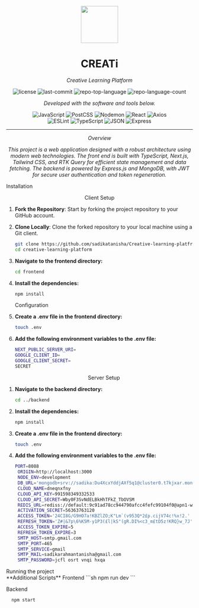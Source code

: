 <p align="center">
  <img src="https://cdn-icons-png.flaticon.com/512/6295/6295417.png" width="100" />
</p>
<p align="center">
    <h1 align="center">CREATi</h1>
</p>
<p align="center">
    <em>Creative Learning Platform</em>
</p>
<p align="center">
	<img src="https://img.shields.io/github/license/sadikatanisha/Creative-learning-platfrom?style=flat&color=0080ff" alt="license">
	<img src="https://img.shields.io/github/last-commit/sadikatanisha/Creative-learning-platfrom?style=flat&logo=git&logoColor=white&color=0080ff" alt="last-commit">
	<img src="https://img.shields.io/github/languages/top/sadikatanisha/Creative-learning-platfrom?style=flat&color=0080ff" alt="repo-top-language">
	<img src="https://img.shields.io/github/languages/count/sadikatanisha/Creative-learning-platfrom?style=flat&color=0080ff" alt="repo-language-count">
<p>
<p align="center">
		<em>Developed with the software and tools below.</em>
</p>
<p align="center">
	<img src="https://img.shields.io/badge/JavaScript-F7DF1E.svg?style=flat&logo=JavaScript&logoColor=black" alt="JavaScript">
	<img src="https://img.shields.io/badge/PostCSS-DD3A0A.svg?style=flat&logo=PostCSS&logoColor=white" alt="PostCSS">
	<img src="https://img.shields.io/badge/Nodemon-76D04B.svg?style=flat&logo=Nodemon&logoColor=white" alt="Nodemon">
	<img src="https://img.shields.io/badge/React-61DAFB.svg?style=flat&logo=React&logoColor=black" alt="React">
	<img src="https://img.shields.io/badge/Axios-5A29E4.svg?style=flat&logo=Axios&logoColor=white" alt="Axios">
	<br>
	<img src="https://img.shields.io/badge/ESLint-4B32C3.svg?style=flat&logo=ESLint&logoColor=white" alt="ESLint">
	<img src="https://img.shields.io/badge/TypeScript-3178C6.svg?style=flat&logo=TypeScript&logoColor=white" alt="TypeScript">
	<img src="https://img.shields.io/badge/JSON-000000.svg?style=flat&logo=JSON&logoColor=white" alt="JSON">
	<img src="https://img.shields.io/badge/Express-000000.svg?style=flat&logo=Express&logoColor=white" alt="Express">
</p>
<hr>
<p align="center">
    <em>Overview</em>
</p>
<p align="center">
	<em>This project is a web application designed with a robust architecture using modern web technologies. The front end is built with TypeScript, Next.js, Tailwind CSS, and RTK Query for efficient state management and data fetching. The backend is powered by Express.js and MongoDB, with JWT for secure user authentication and token regeneration.

</em>
</p>
   <summary> Installation </summary>
   <p align="center">
    Client Setup
</p>

1. **Fork the Repository**: Start by forking the project repository to your GitHub account.
2. **Clone Locally**: Clone the forked repository to your local machine using a Git client.
   ```sh
   git clone https://github.com/sadikatanisha/Creative-learning-platfrom
   cd creative-learning-platform
   ```
3. **Navigate to the frontend directory:**
   ```sh
   cd frontend
   ```
4. **Install the dependencies:**
   ```sh
   npm install
   ```
   <summary>Configuration</summary>
4. **Create a .env file in the frontend directory:**
    ```sh
   touch .env
   ```

5. **Add the following environment variables to the .env file:** 
   ```sh
   NEXT_PUBLIC_SERVER_URI=
   GOOGLE_CLIENT_ID=
   GOOGLE_CLIENT_SECRET=
   SECRET
   ```

   <p align="center">
    Server Setup
</p>


1. **Navigate to the backend directory:**
   ```sh
   cd ../backend
   ```
4. **Install the dependencies:**
   ```sh
   npm install
   ```
4. **Create a .env file in the frontend directory:**
    ```sh
   touch .env
   ```

5. **Add the following environment variables to the .env file:** 
   ```sh
   PORT=8088
	ORIGIN=http://localhost:3000
	NODE_ENV=development
	DB_URL='mongodb+srv://sadika:Du4XcxYddjAXf5q1@cluster0.t7kjxar.mongodb.net/Creative-art-studio'
	CLOUD_NAME=dneqnxfny
	CLOUD_API_KEY=991598349332533
	CLOUD_API_SECRET=Wby0F3SvNdELBkHhTFkZ_TbOVSM
	REDIS_URL=rediss://default:9c91ad78cc944790afcc4fefc99104f0@apn1-wealthy-caiman-35320.upstash.io:35320
	ACTIVATION_SECRET=56363763120
	ACCESS_TOKEN='24CI8G/G9HO7a!KBZlZO;K"Lm`(v953Q*2£p.cijV74c!%x!2.'
	REFRESH_TOKEN='Z#|&7p\6%K5M-y1P3(£l|kS"(gR.DI%<c3_m£tD5z!KRQ}w_7J'
	ACCESS_TOKEN_EXPIRE=5
	REFRESH_TOKEN_EXPIRE=3
	SMTP_HOST=smtp.gmail.com
	SMTP_PORT=465
	SMTP_SERVICE=gmail
	SMTP_MAIL=sadikarahmantanisha@gmail.com
	SMTP_PASSWORD=jcfl osrt vnqi hxqa

   ```
 <summary>Running the project</summary>
 **Additional Scripts**
Frontend
 ```sh
   npm run dev
   ```

Backend

 ```sh
   npm start
   ```
